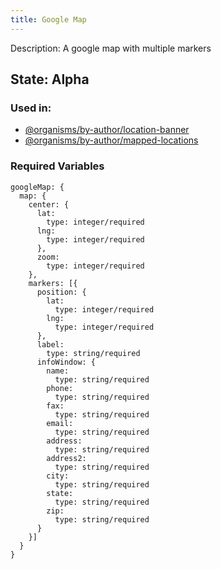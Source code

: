 ```yaml
---
title: Google Map
---
```

Description: A google map with multiple markers

## State: Alpha

### Used in:
- [@organisms/by-author/location-banner](?p=organisms-location-banner)
- [@organisms/by-author/mapped-locations](?p=organisms-mapped-locations)

### Required Variables
~~~
googleMap: {
  map: {
    center: {
      lat:
        type: integer/required
      lng:
        type: integer/required
      },
      zoom:
        type: integer/required
    },
    markers: [{
      position: {
        lat:
          type: integer/required
        lng:
          type: integer/required
      },
      label:
        type: string/required
      infoWindow: {
        name:
          type: string/required
        phone:
          type: string/required
        fax:
          type: string/required
        email:
          type: string/required
        address:
          type: string/required
        address2:
          type: string/required
        city:
          type: string/required
        state:
          type: string/required
        zip:
          type: string/required
      }
    }]
  }
}
~~~
